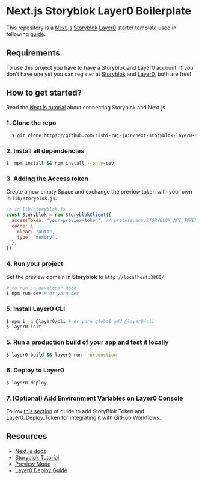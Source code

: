 # Next.js Storyblok Layer0 Boilerplate

This repository is a [Next.js](https://nextjs.org) [Storyblok](https://www.storyblok.com) [Layer0](https://layer0.co) starter template used in following [guide](https://www.storyblok.com/tp/<upcoming-url>).

## Requirements

To use this project you have to have a Storyblok and Layer0 account. If you don't have one yet you can register at [Storyblok](https://www.storyblok.com) and [Layer0](https://layer0.co), both are free!

## How to get started?

Read the [Next.js tutorial](https://www.storyblok.com/tp/add-a-headless-cms-to-next-js-in-5-minutes) about connecting Storyblok and Next.js

### 1. Clone the repo

```sh
  $ git clone https://github.com/rishi-raj-jain/next-storyblok-layer0-starter.git
```

### 2. Install all dependencies

```sh
$  npm install && npm install --only=dev
```

### 3. Adding the Access token

Create a new empty Space and exchange the preview token with your own in `lib/storyblok.js`.

```js
// in lib/storyblok.js
const Storyblok = new StoryblokClient({
  accessToken: "your-preview-token", // process.env.STORYBLOK_API_TOKEN (refer to .env.example)
  cache: {
    clear: "auto",
    type: "memory",
  },
});
```

### 4. Run your project

Set the preview domain in <strong>Storyblok</strong> to `http://localhost:3000/`

```sh
# to run in developer mode
$ npm run dev # or yarn dev
```

### 5. Install Layer0 CLI

```sh
$ npm i -g @layer0/cli # or yarn global add @layer0/cli
$ layer0 init
```

### 5. Run a production build of your app and test it locally

```sh
$ layer0 build && layer0 run --production
```

### 6. Deploy to Layer0

```sh
$ layer0 deploy
```

### 7. (Optional) Add Environment Variables on Layer0 Console

Follow [this section](https://www.storyblok.com/tp/<upcoming-url>#<upcoming-section>) of guide to add StoryBlok Token and Layer0_Deploy_Token for integrating it with GitHub Workflows.

## Resources

- [Next.js docs](https://nextjs.org/docs/#setup)
- [Storyblok Tutorial](https://www.storyblok.com/tp/add-a-headless-cms-to-next-js-in-5-minutes)
- [Preview Mode](https://nextjs.org/docs/advanced-features/preview-mode)
- [Layer0 Deploy Guide](https://docs.layer0.co/guides/deploying)
